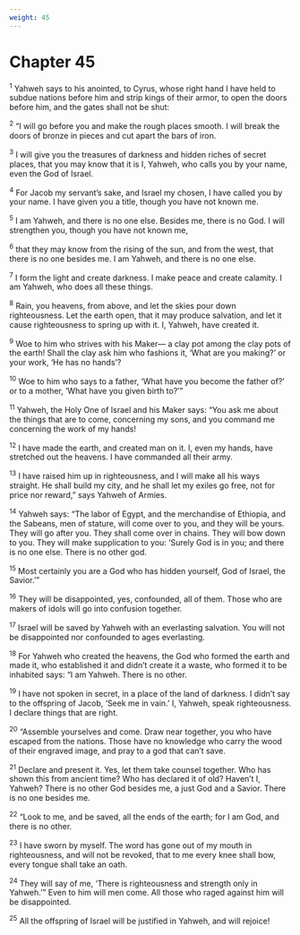 ```yaml
---
weight: 45
---
```


# Chapter 45

<sup>1</sup> Yahweh says to his anointed, to Cyrus, whose right hand I have held to subdue nations before him and strip kings of their armor, to open the doors before him, and the gates shall not be shut: 

<sup>2</sup> “I will go before you and make the rough places smooth. I will break the doors of bronze in pieces and cut apart the bars of iron. 

<sup>3</sup> I will give you the treasures of darkness and hidden riches of secret places, that you may know that it is I, Yahweh, who calls you by your name, even the God of Israel. 

<sup>4</sup> For Jacob my servant’s sake, and Israel my chosen, I have called you by your name. I have given you a title, though you have not known me. 

<sup>5</sup> I am Yahweh, and there is no one else. Besides me, there is no God. I will strengthen you, though you have not known me, 

<sup>6</sup> that they may know from the rising of the sun, and from the west, that there is no one besides me. I am Yahweh, and there is no one else. 

<sup>7</sup> I form the light and create darkness. I make peace and create calamity. I am Yahweh, who does all these things. 

<sup>8</sup> Rain, you heavens, from above, and let the skies pour down righteousness. Let the earth open, that it may produce salvation, and let it cause righteousness to spring up with it. I, Yahweh, have created it. 

<sup>9</sup> Woe to him who strives with his Maker— a clay pot among the clay pots of the earth! Shall the clay ask him who fashions it, ‘What are you making?’ or your work, ‘He has no hands’? 

<sup>10</sup> Woe to him who says to a father, ‘What have you become the father of?’ or to a mother, ‘What have you given birth to?’” 

<sup>11</sup> Yahweh, the Holy One of Israel and his Maker says: “You ask me about the things that are to come, concerning my sons, and you command me concerning the work of my hands! 

<sup>12</sup> I have made the earth, and created man on it. I, even my hands, have stretched out the heavens. I have commanded all their army. 

<sup>13</sup> I have raised him up in righteousness, and I will make all his ways straight. He shall build my city, and he shall let my exiles go free, not for price nor reward,” says Yahweh of Armies. 

<sup>14</sup> Yahweh says: “The labor of Egypt, and the merchandise of Ethiopia, and the Sabeans, men of stature, will come over to you, and they will be yours. They will go after you. They shall come over in chains. They will bow down to you. They will make supplication to you: ‘Surely God is in you; and there is no one else. There is no other god. 

<sup>15</sup> Most certainly you are a God who has hidden yourself, God of Israel, the Savior.’” 

<sup>16</sup> They will be disappointed, yes, confounded, all of them. Those who are makers of idols will go into confusion together. 

<sup>17</sup> Israel will be saved by Yahweh with an everlasting salvation. You will not be disappointed nor confounded to ages everlasting. 

<sup>18</sup> For Yahweh who created the heavens, the God who formed the earth and made it, who established it and didn’t create it a waste, who formed it to be inhabited says: “I am Yahweh. There is no other. 

<sup>19</sup> I have not spoken in secret, in a place of the land of darkness. I didn’t say to the offspring of Jacob, ‘Seek me in vain.’ I, Yahweh, speak righteousness. I declare things that are right. 

<sup>20</sup> “Assemble yourselves and come. Draw near together, you who have escaped from the nations. Those have no knowledge who carry the wood of their engraved image, and pray to a god that can’t save. 

<sup>21</sup> Declare and present it. Yes, let them take counsel together. Who has shown this from ancient time? Who has declared it of old? Haven’t I, Yahweh? There is no other God besides me, a just God and a Savior. There is no one besides me. 

<sup>22</sup> “Look to me, and be saved, all the ends of the earth; for I am God, and there is no other. 

<sup>23</sup> I have sworn by myself. The word has gone out of my mouth in righteousness, and will not be revoked, that to me every knee shall bow, every tongue shall take an oath. 

<sup>24</sup> They will say of me, ‘There is righteousness and strength only in Yahweh.’” Even to him will men come. All those who raged against him will be disappointed. 

<sup>25</sup> All the offspring of Israel will be justified in Yahweh, and will rejoice! 


